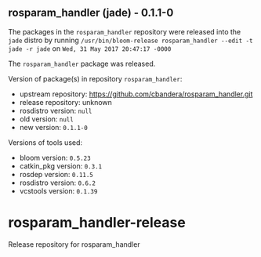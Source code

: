 ## rosparam_handler (jade) - 0.1.1-0

The packages in the `rosparam_handler` repository were released into the `jade` distro by running `/usr/bin/bloom-release rosparam_handler --edit -t jade -r jade` on `Wed, 31 May 2017 20:47:17 -0000`

The `rosparam_handler` package was released.

Version of package(s) in repository `rosparam_handler`:

- upstream repository: https://github.com/cbandera/rosparam_handler.git
- release repository: unknown
- rosdistro version: `null`
- old version: `null`
- new version: `0.1.1-0`

Versions of tools used:

- bloom version: `0.5.23`
- catkin_pkg version: `0.3.1`
- rosdep version: `0.11.5`
- rosdistro version: `0.6.2`
- vcstools version: `0.1.39`


# rosparam_handler-release
Release repository for rosparam_handler
